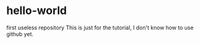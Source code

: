 # hello-world
first useless repository
This is just for the tutorial, I don't know how to use github yet.
